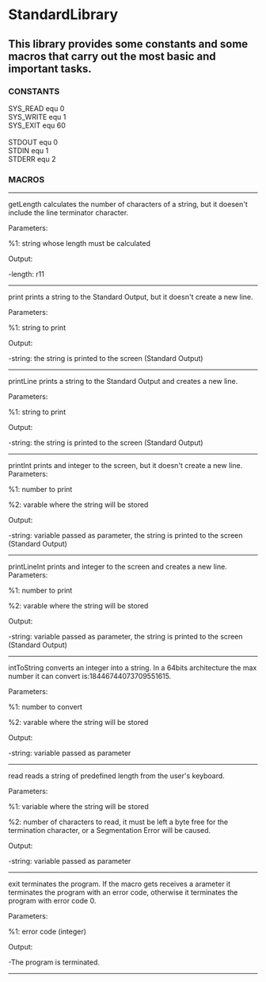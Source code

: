 <h1>StandardLibrary</h1>

<h2>This library provides some constants and some macros that carry out the most basic and important tasks.</h2>

<h3>CONSTANTS</h3>
SYS_READ    equ 0 <br>
SYS_WRITE   equ 1 <br>
SYS_EXIT    equ 60 <br>
<br>
STDOUT      equ 0 <br>
STDIN       equ 1 <br>
STDERR      equ 2 <br>

<h3>MACROS</h3>
<hr>
getLength calculates the number of characters of a string, but it doesen't include the line terminator character.

Parameters:

%1: string whose length must be calculated

Output:

-length: r11

<hr>
print prints a string to the Standard Output, but it doesn't create a new line.

Parameters:

%1: string to print

Output:

-string: the string is printed to the screen (Standard Output)

<hr>
printLine prints a string to the Standard Output and creates a new line.

Parameters:

%1: string to print

Output:

-string: the string is printed to the screen (Standard Output)

<hr>
printInt prints and integer to the screen, but it doesn't create a new line.
Parameters:

%1: number to print

%2: varable where the string will be stored

Output:

-string: variable passed as parameter, the string is printed to the screen (Standard Output)

<hr>
printLineInt prints and integer to the screen and creates a new line.
Parameters:

%1: number to print

%2: varable where the string will be stored

Output:

-string: variable passed as parameter, the string is printed to the screen (Standard Output)

<hr>
intToString converts an integer into a string.
In a 64bits architecture the max number it can convert is:18446744073709551615.

Parameters:

%1: number to convert

%2: varable where the string will be stored

Output:

-string: variable passed as parameter

<hr>
read reads a string of predefined length from the user's keyboard.

Parameters:

%1: variable where the string will be stored

%2: number of characters to read, it must be left a byte free for the termination character,
    or a Segmentation Error will be caused.

Output:

-string: variable passed as parameter

<hr>
exit terminates the program.
If the macro gets receives a arameter it terminates the program with an error code, otherwise it terminates the
program with error code 0.

Parameters:

%1: error code (integer)

Output:

-The program is terminated. 

<hr>